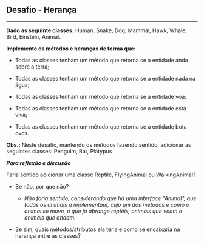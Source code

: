 ## Desafio - Herança

___

**Dado as seguinte classes:** Human, Snake, Dog, Mammal, Hawk, Whale, Bird, Einstein, Animal. 

**Implemente os métodos e heranças de forma que:**

- Todas as classes tenham um método que retorna se a entidade anda sobre a terra;

- Todas as classes tenham um método que retorna se a entidade nada na água;

- Todas as classes tenham um método que retorna se a entidade voa;

- Todas as classes tenham um método que retorna se a entidade está viva;

- Todas as classes tenham um método que retorna se a entidade bota ovos.

**Obs.:** Neste desafio, mantendo os métodos fazendo sentido, adicionar as seguintes classes: Penguim, Bat, Platypus

**_Para reflexão e discusão_** 

Faria sentido adicionar uma classe Reptile, FlyingAnimal ou WalkingAnimal?

- Se não, por que não?

  - _Não faria sentido, considerando que há uma interface "Animal", que todos os animais a implementam, cujo um dos métodos é como o animal se move, o que já abrange reptéis, animais que voam e animais que andam._
  

- Se sim, quais métodos/atributos ela teria e como se encaixaria na herança entre as classes?